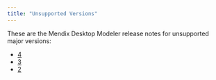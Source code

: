 ```yaml
---
title: "Unsupported Versions"
---
```


These are the Mendix Desktop Modeler release notes for unsupported major versions:

* [4](4)
* [3](3)
* [2](2)

